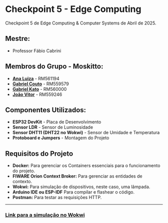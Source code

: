 # Checkpoint 5 - Edge Computing 
Checkpoint 5 de Edge Computing &amp; Computer Systems de Abril de 2025.

## Mestre: 
- Professor Fábio Cabrini

## Membros do Grupo - **Moskitto**:
- [**Ana Luiza**](https://github.com/anarand) - RM561194
- [**Gabriel Couto**](https://github.com/rouri404) - RM559579
- [**Gabriel Kato**](https://github.com/kato8088) - RM560000
- [**João Vitor**](https://github.com/joaomatosq) - RM559246

## Componentes Utilizados:
- **ESP32 DevKit** - Placa de Desenvolvimento
- **Sensor LDR** - Sensor de Luminosidade
- **Sensor DHT11 (DHT22 no Wokwi)** - Sensor de Umidade e Temperatura
- **Protoboard e Jumpers** - Montagem do Projeto

## Requisitos do Projeto
- **Docker:** Para gerenciar os Containers essenciais para o funcionamento do projeto.
- **FIWARE Orion Context Broker:** Para gerenciar as entidades de contexto.
- **Wokwi:** Para simulação de dispositivos, neste caso, uma lâmpada.
- **Arduino IDE ou ESP-IDF** Para compilar e flashear o código.
- **Postman:** Para testar as requisições HTTP.
<hr>

### [Link para a simulação no Wokwi](https://wokwi.com/projects/429436523732626433)
